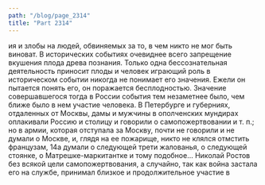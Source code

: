 ```yaml
---
path: "/blog/page_2314"
title: "Part 2314"
---
```


ия и злобы на людей, обвиняемых зa то, в чем никто не мог быть виноват. В исторических событиях очевиднее всего запрещение вкушения плода древа познания. Только одна бессознательная деятельность приносит плоды и человек играющий роль в историческом событии никогда не понимает его значения. Ежели он пытается понять его, он поражается бесплодностью.
Значение совершавшегося тогда в России события тем незаметнее было, чем ближе было в нем участие человека. В Петербурге и губерниях, отдаленных от Москвы, дамы и мужчины в ополченских мундирах оплакивали Россию и столицу и говорили о самопожертвовании и т. п.; но в армии, которая отступала за Москву, почти не говорили и не думали о Москве, и, глядя на ее пожарище, никто не клялся отмстить французам, 14а думали о следующей трети жалованья, о следующей стоянке, о Матрешке-маркитантке и тому подобное...
Николай Ростов без всякой цели самопожертвования, а случайно, так как война застала его на службе, принимал близкое и продолжительное участие в 
